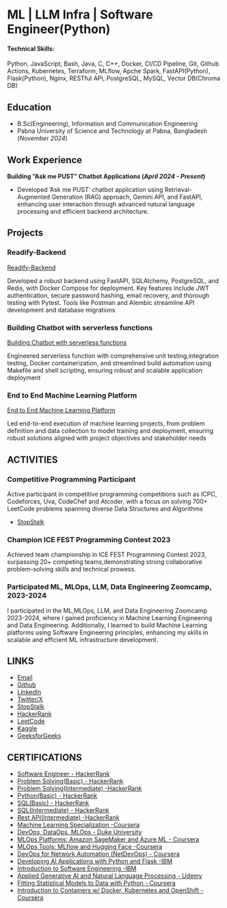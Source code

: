 # ML | LLM Infra | Software Engineer(Python)

#### Technical Skills: 
Python, JavaScript, Bash, Java, C, C++, Docker, CI/CD Pipeline, Git, Github Actions, Kubernetes, Terraform, MLflow, Apche Spark, FastAPI(Python), Flask(Python), Nginx, RESTful API, PostgreSQL, MySQL, Vector DB(Chroma DB)

## Education 			        		
- B.Sc(Engineering), Information and Communication Engineering
- Pabna University of Science and Technology at Pabna, Bangladesh (_November 2024_)

## Work Experience
**Building ”Ask me PUST” Chatbot Applications (_April 2024 - Present_)**
- Developed ’Ask me PUST’ chatbot application using Retrieval-Augmented Generation (RAG) approach, Gemini API, and FastAPI, enhancing user interaction through advanced natural language  
  processing and efficient backend architecture.


## Projects

### Readify-Backend
[Readify-Backend](https://github.com/Sagor0078/Readify-Backend)

 Developed a robust backend using FastAPI, SQLAlchemy, PostgreSQL, and Redis, with Docker Compose for 
 deployment. Key features include JWT authentication, secure password hashing, email recovery, and thorough 
 testing with Pytest. Tools like Postman and Alembic streamline API development and database migrations
 
### Building Chatbot with serverless functions
[Building Chatbot with serverless functions](https://github.com/Sagor0078/makeing-chatbot-with-serverless-functions)

 Engineered serverless function with comprehensive unit testing,integration testing, Docker containerization, 
 and streamlined build automation using Makefile and shell scripting,
 ensuring robust and scalable application deployment

### End to End Machine Learning Platform
[End to End Machine Learning Platform](https://github.com/Sagor0078/endToend_ML_Project)

 Led end-to-end execution of machine learning projects, from problem definition and data collection to model 
 training and deployment, ensuring robust solutions aligned with project objectives and stakeholder needs

 
## ACTIVITIES
### Competitive Programming Participant
 Active participant in competitive programming competitions such as ICPC, Codeforces, Uva, CodeChef and 
 Atcoder, with a focus on solving 700+ LeetCode problems spanning diverse Data Structures and Algorithms
 - [StopStalk](https://www.stopstalk.com/user/profile/Sagor78)
 
### Champion ICE FEST Programming Contest 2023
 Achieved team championship in ICE FEST Programming Contest 2023, surpassing 20+ competing 
 teams,demonstrating strong collaborative problem-solving skills and technical prowess.

### Participated ML, MLOps, LLM, Data Engineering Zoomcamp, 2023-2024
 I participated in the ML,MLOps, LLM, and Data Engineering Zoomcamp 2023-2024, where I gained proficiency in 
 Machine Learning Engineering and Data Engineering. Additionally, I learned to build Machine Learning 
 platforms using Software Engineering principles, enhancing my skills in scalable and efficient ML
 infrastructure development.

## LINKS
 - [Email](mailto://musagor78@gmail.com)
 - [Github](https://github.com/Sagor0078)
 - [LinkedIn](https://www.linkedin.com/in/muhammad-sagor-45775b1b5/)
 - [Twitter/X](https://twitter.com/Sagor121277)
 - [StopStalk](https://www.stopstalk.com/user/profile/Sagor78)
 - [HackerRank](https://www.hackerrank.com/profile/mu_sagor_)
 - [LeetCode](https://leetcode.com/u/sagor78/)
 - [Kaggle](https://www.kaggle.com/muhammadsagor/)
 - [GeeksforGeeks](https://www.geeksforgeeks.org/user/musagor78/)

 ## CERTIFICATIONS
 
 - [Software Engineer - HackerRank](https://www.hackerrank.com/certificates/iframe/4397b6f8358a)
 - [Problem Solving(Basic) - HackerRank](https://www.hackerrank.com/certificates/iframe/f9d772cf73f7)
 - [Problem Solving(Intermediate) -HackerRank](https://www.hackerrank.com/certificates/iframe/963c8f2034ac)
 - [Python(Basic) - HackerRank](https://www.hackerrank.com/certificates/iframe/352f2dc8ff4b)
 - [SQL(Basic) - HackerRank]( https://www.hackerrank.com/certificates/8468d9084086)
 - [SQL(Intermediate) - HackerRank]( https://www.hackerrank.com/certificates/1a99e45cbbe1)
 - [Rest API(Intermediate) -HackerRank](https://www.hackerrank.com/certificates/iframe/22597ed4c6b3)
 - [Machine Learning Specialization -Coursera](https://www.coursera.org/account/accomplishments/specialization/BGGX4L46RV9W)
 - [DevOps, DataOps, MLOps - Duke University](https://www.coursera.org/account/accomplishments/records/CNG5BLZ5EE4T)
 - [MLOps Platforms: Amazon SageMaker and Azure ML - Coursera](https://www.coursera.org/account/accomplishments/records/HR8MAGMBALFE)
 - [MLOps Tools: MLflow and Hugging Face -Coursera](https://www.coursera.org/account/accomplishments/records/86VWZLA23VUF)
 - [DevOps for Network Automation (NetDevOps) - Coursera](https://www.coursera.org/account/accomplishments/records/NCKHMWGS957N)
 - [Developing AI Applications with Python and Flask -IBM](https://www.coursera.org/account/accomplishments/records/H7F3K4CV2MHY)
 - [Introduction to Software Engineering -IBM](https://www.coursera.org/account/accomplishments/records/6GZG6ZRMR2AP)
 - [Applied Generative AI and Natural Language Processing - Udemy](https://www.udemy.com/certificate/UC-4b6607f8-2cf2-4c3a-8cea-55057a0e8389/)
 - [Fitting Statistical Models to Data with Python - Coursera](https://www.coursera.org/account/accomplishments/verify/ZCXJKRZ8155J/)
 - [Introduction to Containers w/ Docker, Kubernetes and OpenShift - Coursera](https://www.coursera.org/account/accomplishments/verify/QM8NJM7UZ2BK/)

 
 
 
